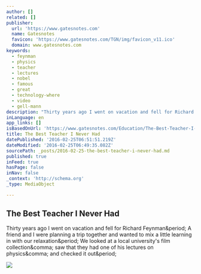 ```yaml
---
author: []
related: []
publisher:
  url: 'https://www.gatesnotes.com'
  name: Gatesnotes
  favicon: 'https://www.gatesnotes.com/TGN/img/favicon_v11.ico'
  domain: www.gatesnotes.com
keywords:
  - feynman
  - physics
  - teacher
  - lectures
  - nobel
  - famous
  - great
  - technology-where
  - video
  - gell-mann
description: "Thirty years ago I went on vacation and fell for Richard Feynman. A friend and I were planning a trip together and wanted to mix a little learning in with our relaxation. We looked at a local university's film collection, saw that they had one of his lectures on physics, and checked it out."
inLanguage: en
app_links: []
isBasedOnUrl: 'https://www.gatesnotes.com/Education/The-Best-Teacher-I-Never-Had'
title: The Best Teacher I Never Had
datePublished: '2016-02-25T06:51:51.219Z'
dateModified: '2016-02-25T06:49:35.082Z'
sourcePath: _posts/2016-02-25-the-best-teacher-i-never-had.md
published: true
inFeed: true
hasPage: false
inNav: false
_context: 'http://schema.org'
_type: MediaObject

---
```

<article style=""><h1>The Best Teacher I Never Had</h1><p>Thirty years ago I went on vacation and fell for Richard Feynman&amp;period; A friend and I were planning a trip together and wanted to mix a little learning in with our relaxation&amp;period; We looked at a local university's film collection&amp;comma; saw that they had one of his lectures on physics&amp;comma; and checked it out&amp;period;</p><img src="https://www.gatesnotes.com/~/media/Images/Articles/Education/The-Best-Teacher-I-Never-Had/feynman_2016_1200px_v2.jpg" /></article>